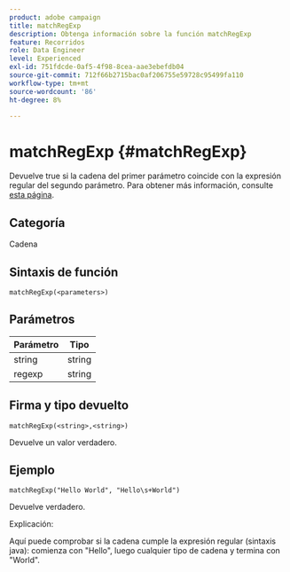 ```yaml
---
product: adobe campaign
title: matchRegExp
description: Obtenga información sobre la función matchRegExp
feature: Recorridos
role: Data Engineer
level: Experienced
exl-id: 751fdcde-0af5-4f98-8cea-aae3ebefdb04
source-git-commit: 712f66b2715bac0af206755e59728c95499fa110
workflow-type: tm+mt
source-wordcount: '86'
ht-degree: 8%

---
```


# matchRegExp {#matchRegExp}

Devuelve true si la cadena del primer parámetro coincide con la expresión regular del segundo parámetro. Para obtener más información, consulte [esta página](https://docs.oracle.com/javase/7/docs/api/java/util/regex/Pattern.html).

## Categoría

Cadena

## Sintaxis de función

`matchRegExp(<parameters>)`

## Parámetros

| Parámetro | Tipo |
|--- |--- |
| string | string |
| regexp | string |

## Firma y tipo devuelto

`matchRegExp(<string>,<string>)`

Devuelve un valor verdadero.

## Ejemplo

`matchRegExp("Hello World", "Hello\s+World")`

Devuelve verdadero.

Explicación:

Aquí puede comprobar si la cadena cumple la expresión regular (sintaxis java): comienza con &quot;Hello&quot;, luego cualquier tipo de cadena y termina con &quot;World&quot;.
